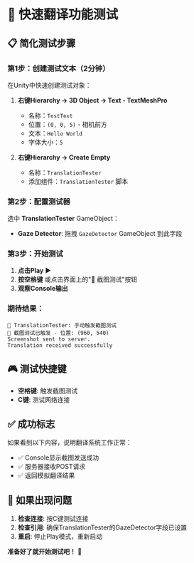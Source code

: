# 🚀 快速翻译功能测试

## 📋 简化测试步骤

### 第1步：创建测试文本（2分钟）

在Unity中快速创建测试对象：

1. **右键Hierarchy → 3D Object → Text - TextMeshPro**
   - 名称：`TestText`
   - 位置：`(0, 0, 5)` - 相机前方
   - 文本：`Hello World`
   - 字体大小：`5`

2. **右键Hierarchy → Create Empty**
   - 名称：`TranslationTester`
   - 添加组件：`TranslationTester` 脚本

### 第2步：配置测试器

选中 **TranslationTester** GameObject：
- **Gaze Detector**: 拖拽 `GazeDetector` GameObject 到此字段

### 第3步：开始测试

1. **点击Play** ▶️
2. **按空格键** 或点击界面上的"📸 截图测试"按钮
3. **观察Console输出**

### 期待结果：

```
🧪 TranslationTester: 手动触发截图测试
📸 截图测试已触发 - 位置: (960, 540)
Screenshot sent to server.
Translation received successfully
```

## 🎮 测试快捷键

- **空格键**: 触发截图测试
- **C键**: 测试网络连接

## ✅ 成功标志

如果看到以下内容，说明翻译系统工作正常：
- ✅ Console显示截图发送成功
- ✅ 服务器接收POST请求
- ✅ 返回模拟翻译结果

## 🔧 如果出现问题

1. **检查连接**: 按C键测试连接
2. **检查引用**: 确保TranslationTester的GazeDetector字段已设置
3. **重启**: 停止Play模式，重新启动

**准备好了就开始测试吧！** 🎯